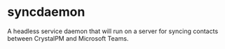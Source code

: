 # syncdaemon
A headless service daemon that will run on a server for syncing contacts between CrystalPM and Microsoft Teams.

